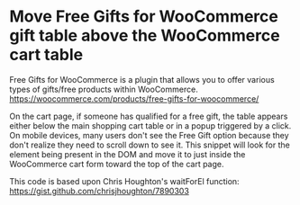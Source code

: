 # Move Free Gifts for WooCommerce gift table above the WooCommerce cart table

Free Gifts for WooCommerce is a plugin that allows you to offer various types of gifts/free products within WooCommerce.
https://woocommerce.com/products/free-gifts-for-woocommerce/

On the cart page, if someone has qualified for a free gift, the table appears either below the main shopping cart table or in a popup triggered by a click. On mobile devices, many users don't see the Free Gift option because they don't realize they need to scroll down to see it. This snippet will look for the element being present in the DOM and move it to just inside the WooCommerce cart form toward the top of the cart page.

This code is based upon Chris Houghton's waitForEl function:
https://gist.github.com/chrisjhoughton/7890303
